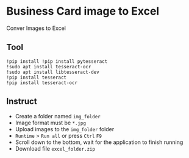 # Business Card image to Excel
Conver Images to Excel

## Tool
`!pip install !pip install pytesseract`  <br /> 
`!sudo apt install tesseract-ocr` <br /> 
`!sudo apt install libtesseract-dev` <br /> 
`!pip install tesseract` <br /> 
`!pip install tesseract-ocr`


## Instruct

* Create a folder named `img_folder`
* Image format must be `*.jpg`
* Upload images to the `img_folder` folder
* `Runtime` > `Run all` or press `Ctrl` `F9`
* Scroll down to the bottom, wait for the application to finish running
* Download file `excel_folder.zip`


